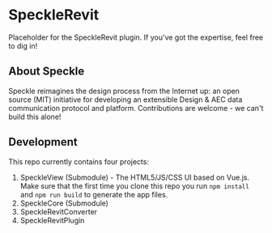 # SpeckleRevit
Placeholder for the SpeckleRevit plugin. If you've got the expertise, feel free to dig in! 

## About Speckle

Speckle reimagines the design process from the Internet up: an open source (MIT) initiative for developing an extensible Design & AEC data communication protocol and platform. Contributions are welcome - we can't build this alone! 

## Development

This repo currently contains four projects:
1. SpeckleView (Submodule) - The HTML5/JS/CSS UI based on Vue.js. Make sure that the first time you clone this repo you run `npm install`	and `npm run build` to generate the app files.
2. SpeckleCore (Submodule)
3. SpeckleRevitConverter
4. SpeckleRevitPlugin